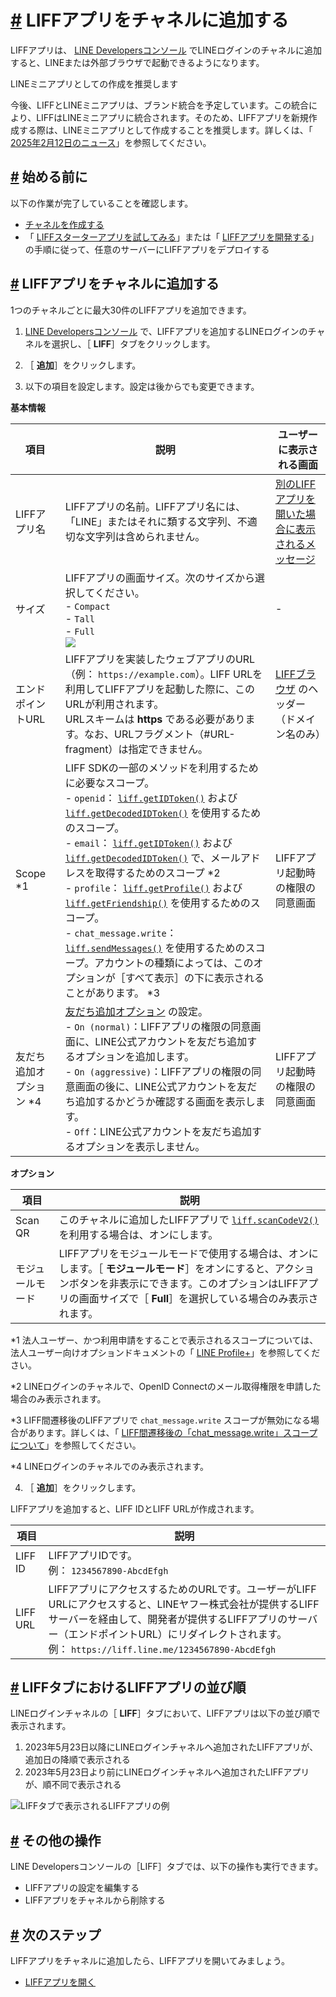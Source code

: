 # [\#](https://developers.line.biz/ja/docs/liff/registering-liff-apps/#page-title) LIFFアプリをチャネルに追加する

LIFFアプリは、 [LINE Developersコンソール](https://developers.line.biz/console/) でLINEログインのチャネルに追加すると、LINEまたは外部ブラウザで起動できるようになります。

LINEミニアプリとしての作成を推奨します

今後、LIFFとLINEミニアプリは、ブランド統合を予定しています。この統合により、LIFFはLINEミニアプリに統合されます。そのため、LIFFアプリを新規作成する際は、LINEミニアプリとして作成することを推奨します。詳しくは、「 [2025年2月12日のニュース](https://developers.line.biz/ja/news/2025/02/12/line-mini-app/)」を参照してください。

## [\#](https://developers.line.biz/ja/docs/liff/registering-liff-apps/#before-you-begin) 始める前に

以下の作業が完了していることを確認します。

- [チャネルを作成する](https://developers.line.biz/ja/docs/liff/getting-started/)
- 「 [LIFFスターターアプリを試してみる](https://developers.line.biz/ja/docs/liff/trying-liff-app/)」または「 [LIFFアプリを開発する](https://developers.line.biz/ja/docs/liff/developing-liff-apps/)」の手順に従って、任意のサーバーにLIFFアプリをデプロイする

## [\#](https://developers.line.biz/ja/docs/liff/registering-liff-apps/#registering-liff-app) LIFFアプリをチャネルに追加する

1つのチャネルごとに最大30件のLIFFアプリを追加できます。

1. [LINE Developersコンソール](https://developers.line.biz/console/) で、LIFFアプリを追加するLINEログインのチャネルを選択し、［ **LIFF**］タブをクリックします。

2. ［ **追加**］をクリックします。

3. 以下の項目を設定します。設定は後からでも変更できます。

**基本情報**

| 項目                     | 説明                                                                                                                                                                                                                                                                                                                                                                                                                                                                                                                                                                                                                                                                                                                                                                                                                                                                                                                                                                                                                              | ユーザーに表示される画面                                                                                                             |
| ------------------------ | --------------------------------------------------------------------------------------------------------------------------------------------------------------------------------------------------------------------------------------------------------------------------------------------------------------------------------------------------------------------------------------------------------------------------------------------------------------------------------------------------------------------------------------------------------------------------------------------------------------------------------------------------------------------------------------------------------------------------------------------------------------------------------------------------------------------------------------------------------------------------------------------------------------------------------------------------------------------------------------------------------------------------------- | ------------------------------------------------------------------------------------------------------------------------------------ |
| LIFFアプリ名             | LIFFアプリの名前。LIFFアプリ名には、「LINE」またはそれに類する文字列、不適切な文字列は含められません。                                                                                                                                                                                                                                                                                                                                                                                                                                                                                                                                                                                                                                                                                                                                                                                                                                                                                                                            | [別のLIFFアプリを開いた場合に表示されるメッセージ](https://developers.line.biz/ja/docs/liff/opening-liff-app/#messages-liff-to-liff) |
| サイズ                   | LIFFアプリの画面サイズ。次のサイズから選択してください。<br>- `Compact`<br>- `Tall`<br>- `Full`<br>![](Base64-Image-Removed)                                                                                                                                                                                                                                                                                                                                                                                                                                                                                                                                                                                                                                                                                                                                                                                                                                                                                                      | -                                                                                                                                    |
| エンドポイントURL        | LIFFアプリを実装したウェブアプリのURL（例： `https://example.com`）。LIFF URLを利用してLIFFアプリを起動した際に、このURLが利用されます。<br>URLスキームは **https** である必要があります。なお、URLフラグメント（#URL-fragment）は指定できません。                                                                                                                                                                                                                                                                                                                                                                                                                                                                                                                                                                                                                                                                                                                                                                                | [LIFFブラウザ](https://developers.line.biz/ja/docs/liff/overview/#liff-browser) のヘッダー（ドメイン名のみ）                         |
| Scope \*1                | LIFF SDKの一部のメソッドを利用するために必要なスコープ。<br>- `openid`： [`liff.getIDToken()`](https://developers.line.biz/ja/reference/liff/#get-id-token) および [`liff.getDecodedIDToken()`](https://developers.line.biz/ja/reference/liff/#get-decoded-id-token) を使用するためのスコープ。<br>- `email`： [`liff.getIDToken()`](https://developers.line.biz/ja/reference/liff/#get-id-token) および [`liff.getDecodedIDToken()`](https://developers.line.biz/ja/reference/liff/#get-decoded-id-token) で、メールアドレスを取得するためのスコープ \*2<br>- `profile`： [`liff.getProfile()`](https://developers.line.biz/ja/reference/liff/#get-profile) および [`liff.getFriendship()`](https://developers.line.biz/ja/reference/liff/#get-friendship) を使用するためのスコープ。<br>- `chat_message.write`： [`liff.sendMessages()`](https://developers.line.biz/ja/reference/liff/#send-messages) を使用するためのスコープ。アカウントの種類によっては、このオプションが［すべて表示］の下に表示されることがあります。 \*3 | LIFFアプリ起動時の権限の同意画面                                                                                                     |
| 友だち追加オプション \*4 | [友だち追加オプション](https://developers.line.biz/ja/docs/line-login/link-a-bot/) の設定。<br>- `On (normal)`：LIFFアプリの権限の同意画面に、LINE公式アカウントを友だち追加するオプションを追加します。<br>- `On (aggressive)`：LIFFアプリの権限の同意画面の後に、LINE公式アカウントを友だち追加するかどうか確認する画面を表示します。<br>- `Off`：LINE公式アカウントを友だち追加するオプションを表示しません。                                                                                                                                                                                                                                                                                                                                                                                                                                                                                                                                                                                                                  | LIFFアプリ起動時の権限の同意画面                                                                                                     |

**オプション**

| 項目             | 説明                                                                                                                                                                                                                               |
| ---------------- | ---------------------------------------------------------------------------------------------------------------------------------------------------------------------------------------------------------------------------------- |
| Scan QR          | このチャネルに追加したLIFFアプリで [`liff.scanCodeV2()`](https://developers.line.biz/ja/reference/liff/#scan-code-v2) を利用する場合は、オンにします。                                                                             |
| モジュールモード | LIFFアプリをモジュールモードで使用する場合は、オンにします。［ **モジュールモード**］をオンにすると、アクションボタンを非表示にできます。このオプションはLIFFアプリの画面サイズで［ **Full**］を選択している場合のみ表示されます。 |

\*1 法人ユーザー、かつ利用申請をすることで表示されるスコープについては、法人ユーザー向けオプションドキュメントの「 [LINE Profile+](https://developers.line.biz/ja/docs/partner-docs/line-profile-plus/)」を参照してください。

\*2 LINEログインのチャネルで、OpenID Connectのメール取得権限を申請した場合のみ表示されます。

\*3 LIFF間遷移後のLIFFアプリで `chat_message.write` スコープが無効になる場合があります。詳しくは、「 [LIFF間遷移後の「chat_message.write」スコープについて](https://developers.line.biz/ja/docs/liff/opening-liff-app/#about-chat-message-write-scope)」を参照してください。

\*4 LINEログインのチャネルでのみ表示されます。

4. ［ **追加**］をクリックします。

LIFFアプリを追加すると、LIFF IDとLIFF URLが作成されます。

| 項目     | 説明                                                                                                                                                                                                                                                                |
| -------- | ------------------------------------------------------------------------------------------------------------------------------------------------------------------------------------------------------------------------------------------------------------------- |
| LIFF ID  | LIFFアプリIDです。<br>例： `1234567890-AbcdEfgh`                                                                                                                                                                                                                    |
| LIFF URL | LIFFアプリにアクセスするためのURLです。ユーザーがLIFF URLにアクセスすると、LINEヤフー株式会社が提供するLIFFサーバーを経由して、開発者が提供するLIFFアプリのサーバー（エンドポイントURL）にリダイレクトされます。<br>例： `https://liff.line.me/1234567890-AbcdEfgh` |

## [\#](https://developers.line.biz/ja/docs/liff/registering-liff-apps/#order-of-liff-apps) LIFFタブにおけるLIFFアプリの並び順

LINEログインチャネルの［ **LIFF**］タブにおいて、LIFFアプリは以下の並び順で表示されます。

1. 2023年5月23日以降にLINEログインチャネルへ追加されたLIFFアプリが、追加日の降順で表示される
2. 2023年5月23日より前にLINEログインチャネルへ追加されたLIFFアプリが、順不同で表示される

![LIFFタブで表示されるLIFFアプリの例](https://developers.line.biz/assets/img/order-of-liff-apps-ja.7c4e7bac.png)

## [\#](https://developers.line.biz/ja/docs/liff/registering-liff-apps/#other-operations) その他の操作

LINE Developersコンソールの［LIFF］タブでは、以下の操作も実行できます。

- LIFFアプリの設定を編集する
- LIFFアプリをチャネルから削除する

## [\#](https://developers.line.biz/ja/docs/liff/registering-liff-apps/#steps-after-adding-liff-app-to-channel) 次のステップ

LIFFアプリをチャネルに追加したら、LIFFアプリを開いてみましょう。

- [LIFFアプリを開く](https://developers.line.biz/ja/docs/liff/opening-liff-app/)
